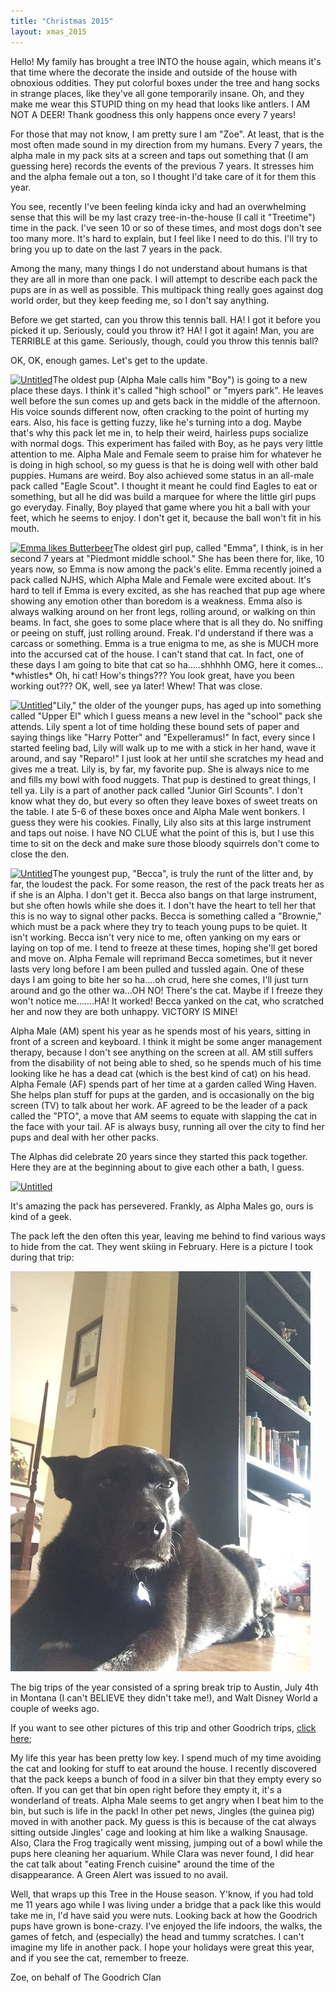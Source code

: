 ```yaml
---
title: "Christmas 2015"
layout: xmas_2015
---
```

Hello! My family has brought a tree INTO the house again, which means it's that time where the decorate the inside and outside of the house with obnoxious oddities. They put colorful boxes under the tree and hang socks in strange places, like they've all gone temporarily insane. Oh, and they make me wear this STUPID thing on my head that looks like antlers. I AM NOT A DEER! Thank goodness this only happens once every 7 years!



For those that may not know, I am pretty sure I am "Zoe". At least, that is the most often made sound in my direction from my humans. Every 7 years, the alpha male in my pack sits at a screen and taps out something that (I am guessing here) records the events of the previous 7 years. It stresses him and the alpha female out a ton, so I thought I'd take care of it for them this year.

You see, recently I've been feeling kinda icky and had an overwhelming sense that this will be my last crazy tree-in-the-house (I call it "Treetime") time in the pack. I've seen 10 or so of these times, and most dogs don't see too many more. It's hard to explain, but I feel like I need to do this. I'll try to bring you up to date on the last 7 years in the pack.

Among the many, many things I do not understand about humans is that they are all in more than one pack. I will attempt to describe each pack the pups are in as well as possible. This multipack thing really goes against dog world order, but they keep feeding me, so I don't say anything.

Before we get started, can you throw this tennis ball. HA! I got it before you picked it up. Seriously, could you throw it? HA! I got it again! Man, you are TERRIBLE at this game. Seriously, though, could you throw this tennis ball?

OK, OK, enough games. Let's get to the update.

<a data-flickr-embed="true" style="float:left"  href="https://www.flickr.com/photos/goodrichs/23329440613/in/datetaken/" title="Untitled"><img src="https://farm1.staticflickr.com/566/23329440613_d5761b0a8a_n.jpg" width="180" height="240" alt="Untitled"></a><script async src="//embedr.flickr.com/assets/client-code.js" charset="utf-8"></script>
The oldest pup (Alpha Male calls him "Boy") is going to a new place these days. I think it's called "high school" or "myers park". He leaves well before the sun comes up and gets back in the middle of the afternoon. His voice sounds different now, often cracking to the point of hurting my ears. Also, his face is getting fuzzy, like he's turning into a dog. Maybe that's why this pack let me in, to help their weird, hairless pups socialize with normal dogs. This experiment has failed with Boy, as he pays very little attention to me. Alpha Male and Female seem to praise him for whatever he is doing in high school, so my guess is that he is doing well with other bald puppies. Humans are weird. Boy also achieved some status in an all-male pack called "Eagle Scout". I thought it meant he could find Eagles to eat or something, but all he did was build a marquee for where the little girl pups go everyday. Finally, Boy played that game where you hit a ball with your feet, which he seems to enjoy. I don't get it, because the ball won't fit in his mouth.

<div class='right'>
<a data-flickr-embed="true" class='pic-right'  href="https://www.flickr.com/photos/goodrichs/23469061199/in/datetaken/" title="Emma likes Butterbeer"><img src="https://farm1.staticflickr.com/717/23469061199_b6d0d6c16b_n.jpg" width="180" height="240" alt="Emma likes Butterbeer"></a>The oldest girl pup, called "Emma", I think, is in her second 7 years at "Piedmont middle school." She has been there for, like, 10 years now, so Emma is now among the pack's elite. Emma recently joined a pack called NJHS, which Alpha Male and Female were excited about. It's hard to tell if Emma is every excited, as she has reached that pup age where showing any emotion other than boredom is a weakness. Emma also is always walking around on her front legs, rolling around, or walking on thin beams. In fact, she goes to some place where that is all they do. No sniffing or peeing on stuff, just rolling around. Freak. I'd understand if there was a carcass or something. Emma is a true enigma to me, as she is MUCH more into the accursed cat of the house. I can't stand that cat. In fact, one of these days I am going to bite that cat so ha…..shhhhh OMG, here it comes…*whistles* Oh, hi cat! How's things??? You look great, have you been working out??? OK, well, see ya later! Whew! That was close.
</div>

<a data-flickr-embed="true"  href="https://www.flickr.com/photos/goodrichs/23210180033/in/datetaken/" title="Untitled"><img src="https://farm6.staticflickr.com/5765/23210180033_5e8cac6bde_m.jpg" width="180" height="240" alt="Untitled"></a>"Lily," the older of the younger pups, has aged up into something called "Upper El" which I guess means a new level in the "school" pack she attends. Lily spent a lot of time holding these bound sets of paper and saying things like "Harry Potter" and "Expelleramus!" In fact, every since I started feeling bad, Lily will walk up to me with a stick in her hand, wave it around, and say "Reparo!" I just look at her until she scratches my head and gives me a treat. Lily  is, by far, my favorite pup. She is always nice to me and fills my bowl with food nuggets. That pup is destined to great things, I tell ya. Lily is a part of another pack called "Junior Girl Scounts". I don't know what they do, but every so often they leave boxes of sweet treats on the table. I ate 5-6 of these boxes once and Alpha Male went bonkers. I guess they were his cookies. Finally, Lily also sits at this large instrument and taps out noise. I have NO CLUE what the point of this is, but I use this time to sit on the deck and make sure those bloody squirrels don't come to close the den.

<div class='right'>
  <a data-flickr-embed="true"  href="https://www.flickr.com/photos/goodrichs/23469140049/in/datetaken/" title="Untitled"><img src="https://farm1.staticflickr.com/643/23469140049_3389b53113_n.jpg" width="180" height="240" alt="Untitled"></a>The youngest pup, "Becca", is truly the runt of the litter and, by far, the loudest the pack. For some reason, the rest of the pack treats her as if she is an Alpha. I don't get it. Becca also bangs on that large instrument, but she often howls while she does it. I don't have the heart to tell her that this is no way to signal other packs. Becca is something called a "Brownie," which must be a pack where they try to teach young pups to be quiet. It isn't working. Becca isn't very nice to me, often yanking on my ears or laying on top of me. I tend to freeze at these times, hoping she'll get bored and move on. Alpha Female will reprimand Becca sometimes, but it never lasts very long before I am been pulled and tussled again. One of these days I am going to bite her so ha….oh crud, here she comes, I'll just turn around and go the other wa…OH NO! There's the cat. Maybe if I freeze they won't notice me…….HA! It worked! Becca yanked on the cat, who scratched her and now they are both unhappy. VICTORY IS MINE!
</div>

Alpha Male (AM) spent his year as he spends most of his years, sitting in front of a screen and keyboard. I think it might be some anger management therapy, because I don't see anything on the screen at all. AM still suffers from the disability of not being able to shed, so he spends much of his time looking like he has a dead cat (which is the best kind of cat) on his head. Alpha Female (AF) spends part of her time at a garden called Wing Haven. She helps plan stuff for pups at the garden, and is occasionally on the big screen (TV) to talk about her work. AF agreed to be the leader of a pack called the "PTO", a move that AM seems to equate with slapping the cat in the face with your tail. AF is always busy, running all over the city to find her pups and deal with her other packs.

The Alphas did celebrate 20 years since they started this pack together. Here they are at the beginning about to give each other a bath, I guess. 

<div class="no-float">
<a data-flickr-embed="true"  href="https://www.flickr.com/photos/goodrichs/21514330145/in/datetaken/" title="Untitled"><img src="https://farm1.staticflickr.com/660/21514330145_e1c0161ee5_z.jpg" width="640" height="399" alt="Untitled"></a>
</div>

It's amazing the pack has persevered. Frankly, as Alpha Males go, ours is kind of a geek.




The pack left the den often this year, leaving me behind to find various ways to hide from the cat. They went skiing in February. Here is a picture I took during that trip:

<img src="/images/xmas2015/zoe_selfie.jpg"/>

The big trips of the year consisted of a spring break trip to Austin, July 4th in Montana (I can't BELIEVE they didn't take me!), and Walt Disney World a couple of weeks ago.

If you want to see other pictures of this trip and other Goodrich trips, [click here]();

My life this year has been pretty low key. I spend much of my time avoiding the cat and looking for stuff to eat around the house. I recently discovered that the pack keeps a bunch of food in a silver bin that they empty every so often. If you can get that bin open right before they empty it, it's a wonderland of treats. Alpha Male seems to get angry when I beat him to the bin, but such is life in the pack! In other pet news, Jingles (the guinea pig) moved in with another pack. My guess is this is because of the cat always sitting outside Jingles' cage and looking at him like a walking Snausage. Also, Clara the Frog tragically went missing, jumping out of a bowl while the pups here cleaning her aquarium. While Clara was never found, I did hear the cat talk about "eating French cuisine" around the time of the disappearance. A Green Alert was issued to no avail.

Well, that wraps up this Tree in the House season. Y'know, if you had told me 11 years ago while I was living under a bridge that a pack like this would take me in, I'd have said you were nuts. Looking back at how the Goodrich pups have grown is bone-crazy. I've enjoyed the life indoors, the walks, the games of fetch, and (especially) the head and tummy scratches. I can't imagine my life in another pack. I hope your holidays were great this year, and if you see the cat, remember to freeze.

Zoe, on behalf of The Goodrich Clan
